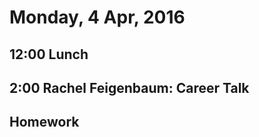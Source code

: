 Monday,  4 Apr, 2016
====================

12:00 Lunch
-----------

2:00 Rachel Feigenbaum: Career Talk
-----------------------------------

Homework
--------
